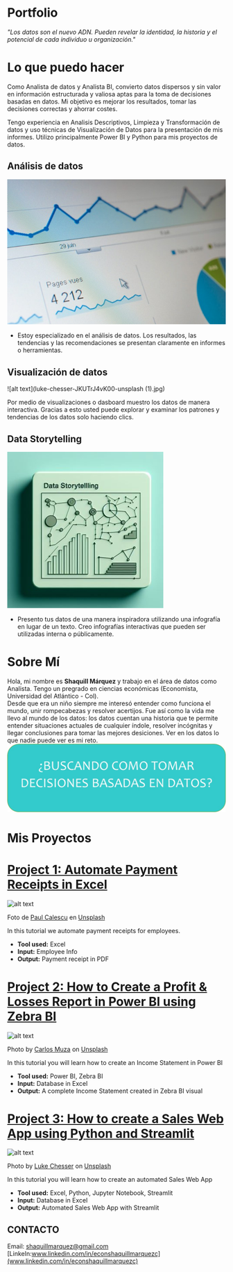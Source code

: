 # Portfolio
*"Los datos son el nuevo ADN. Pueden revelar la identidad, la historia y el potencial de cada individuo u organización."*

# Lo que puedo hacer
Como Analista de datos y Analista BI, convierto datos dispersos y sin valor en información estructurada y valiosa aptas para la toma de decisiones basadas en datos. Mi objetivo es mejorar los resultados, tomar las decisiones correctas y ahorrar costes.  

Tengo experiencia en Analisis Descriptivos, Limpieza y Transformación de datos y uso técnicas de Visualización de Datos para la presentación de mis informes. Utilizo principalmente Power BI y Python para mis proyectos de datos.

## Análisis de datos
![alt text](agence-olloweb-qfp4-Ud6Fyg-unsplash.jpg)
* Estoy especializado en el análisis de datos. Los resultados, las tendencias y las recomendaciones se presentan claramente en informes o herramientas.

## Visualización de datos
![alt text](luke-chesser-JKUTrJ4vK00-unsplash (1).jpg)

Por medio de visualizaciones o dasboard muestro los datos de manera interactiva. Gracias a esto usted puede explorar y examinar los patrones y tendencias de los datos solo haciendo clics.

## Data Storytelling
![alt text](_396227ac-ff43-431d-8a37-4540392949e1.jpg)
* Presento tus datos de una manera inspiradora utilizando una infografía en lugar de un texto. Creo infografías interactivas que pueden ser utilizadas interna o públicamente.

# Sobre Mí
Hola, mi nombre es **Shaquill Márquez** y trabajo en el área de datos como Analista. Tengo un pregrado en ciencias económicas (Economista, Universidad del Atlántico - Col).  
Desde que era un niño siempre me interesó entender como funciona el mundo, unir rompecabezas y resolver acertijos. Fue así como la vida me llevo al mundo de los datos: los datos cuentan una historia que te permite entender situaciones actuales de cualquier índole, resolver incógnitas y llegar conclusiones para tomar las mejores desiciones.
Ver en los datos lo que nadie puede ver es mi reto.
[![alt text](Imagen2.jpg)](README.md/##CONTACTO)

# Mis Proyectos

# [Project 1: Automate Payment Receipts in Excel](https://www.youtube.com/watch?v=qW3ih96Tnpk)
![alt text](paul-calescu-KW3m50XRhjk-unsplash.jpg)

Foto de <a href="https://unsplash.com/es/@pcalescu?utm_content=creditCopyText&utm_medium=referral&utm_source=unsplash">Paul Calescu</a> en <a href="https://unsplash.com/es/fotos/macbook-pro-en-mesa-blanca-KW3m50XRhjk?utm_content=creditCopyText&utm_medium=referral&utm_source=unsplash">Unsplash</a>

  

In this tutorial we automate payment receipts for employees.
* **Tool used:** Excel
* **Input:** Employee Info
* **Output:** Payment receipt in PDF

# [Project 2: How to Create a Profit & Losses Report in Power BI using Zebra BI](https://www.youtube.com/watch?v=SWTHN9d6g2A)
![alt text](carlos-muza-hpjSkU2UYSU-unsplash.jpg)

Photo by <a href="https://unsplash.com/@kmuza?utm_source=unsplash&utm_medium=referral&utm_content=creditCopyText">Carlos Muza</a> on <a href="https://unsplash.com/s/photos/income-statement?utm_source=unsplash&utm_medium=referral&utm_content=creditCopyText">Unsplash</a>
  

In this tutorial you will learn how to create an Income Statement in Power BI 
* **Tool used:** Power BI, Zebra BI
* **Input:** Database in Excel
* **Output:** A complete Income Statement created in Zebra BI visual

# [Project 3: How to create a Sales Web App using Python and Streamlit](https://www.youtube.com/watch?v=KU7-V4OC3Jg)
![alt text](luke-chesser-JKUTrJ4vK00-unsplash.jpg)

Photo by <a href="https://unsplash.com/@lukechesser?utm_source=unsplash&utm_medium=referral&utm_content=creditCopyText">Luke Chesser</a> on <a href="https://unsplash.com/s/photos/sales-report?utm_source=unsplash&utm_medium=referral&utm_content=creditCopyText">Unsplash</a>  
  

In this tutorial you will learn how to create an automated Sales Web App  
* **Tool used:** Excel, Python, Jupyter Notebook, Streamlit
* **Input:** Database in Excel
* **Output:** Automated Sales Web App with Streamlit


## CONTACTO
Email: shaquillmarquez@gmail.com  
[LinkeIn:www.linkedin.com/in/econshaquillmarquezc](www.linkedin.com/in/econshaquillmarquezc) 
